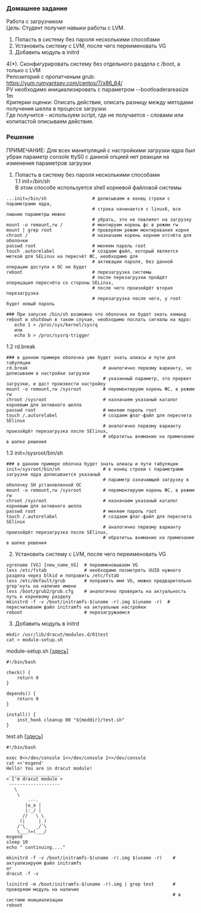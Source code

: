 ### Домашнее задание
Работа с загрузчиком  
Цель: Студент получил навыки работы с LVM.  
1. Попасть в систему без пароля несколькими способами  
2. Установить систему с LVM, после чего переименовать VG  
3. Добавить модуль в initrd  

4(*). Сконфигурировать систему без отдельного раздела с /boot, а только с LVM  
Репозиторий с пропатченым grub: https://yum.rumyantsev.com/centos/7/x86_64/  
PV необходимо инициализировать с параметром --bootloaderareasize 1m   
Критерии оценки: Описать действия, описать разницу между методами получения шелла в процессе загрузки.  
Где получится - используем script, где не получается - словами или копипастой описываем действия.  

### Решение
ПРИМЕЧАНИЕ: Для всех манипуляций с настройкими загрузки ядра был убран параметр console ttyS0 c данной опцией нет реакции на изменения параметров загрузки  

1. Попасть в систему без пароля несколькими способами   
1.1 init=/bin/sh   
В этом способе используется shell корневой файловой системы     
```
...init=/bin/sh                 # дописываем в конец строки с параметрами ядра, 
                                # строка начинается с linux6, все лишнии параметры можно
                                # убрать, это не повлияет на загрузку
mount -o remount,rw /           # монтируем корень фс в режим rw
mount | grep root               # проверяем режим монтирования корня
chroot /                        # назначаем корень корнем отсчёта для оболочки
passwd root                     # меняем пароль root
touch .autorelabel              # создаем файл, который является меткой для SELinux на пересчёт ФС, необходимо для 
                                # активации пароля, без данной операции доступа к ОС не будет
reboot                          # перезагрузка системы
                                # после перезагрузки пройдёт оперецация пересчёта со стороны SELinux,
                                # после чего произойдёт вторая перезагрузка
                                # перезагрузка после чего, у root будет новый пароль

### При запуске /bin/sh возможно что оболочка не будет знать команд reboot и shutdown в таком случае, необходимо послать сигналы на ядро:
   echo 1 > /proc/sys/kernel/sysrq
   или
   echo b > /proc/sysrq-trigger
```
 
 

1.2 rd.break   
```
### в данном примере оболочка уже будет знать алиасы и пути для табуляции
rd.break                            # аналогично первому варианту, но дописываем в настройки загрузки 
                                    # указанный параметр, это прервет загрузки, и даст произвести настройку
mount -o remount,rw /sysroot        # перемонтируем корень ФС, в режим rw
chroot /sysroot                     # назначаем указаный каталог корневым для активного шелла
passwd root                         # меняем пароль root
touch /.autorelabel                 # создаем флаг-файл для пересчета SElinux
                                    # аналогично первому варианту произойдёт перезагрузка после SElinux,
                                    # обратитьь внимание на примечание в шапке решения
```


1.3 init=/sysroot/bin/sh    
```
### в данном примере оболчка будет знать алиасы и пути табуляции
init=/sysroot/bin/sh                # в конец строки с параметрами загрузки ядра дописывается указаный 
                                    # параметр означающий загрузку в оболочку SH установленной ОС
mount -o remount,rw /sysroot        # перемонтируем корень ФС, в режим rw
chroot /sysroot                     # назначаем указаный каталог корневым для активного шелла
passwd root                         # меняем пароль root
touch /.autorelabel                 # создаем флаг-файл для пересчета SElinux
                                    # аналогично первому варианту произойдёт перезагрузка после SElinux,
                                    # обратитьь внимание на примечание в шапке решения
```


2. Установить систему с LVM, после чего переименовать VG     
```
vgrename [VG] [new_name_VG]  # переименовываем VG  
less /etc/fstab              # необходимо посмотреть UUID нужного раздела через blkid и поправить /etc/fstab 
less /etc/default/grub       # поправить имя VG, можно предварительно  grep'нуть на наличие имени 
less /boot/grub2/grub.cfg    # аналогично проверить на актуальность путь к корневому разделу
mkinitrd -f -v /boot/initramfs-$(uname -r).img $(uname -r)  # пересчитываем файл initramfs на актуальные настройки
reboot                       # перезагружаемся
```

3. Добавить модуль в initrd    
```
mkdir /usr/lib/dracut/modules.d/01test 
cat > module-setup.sh
```
module-setup.sh [[здесь]](https://github.com/dbudakov/6.grub/blob/master/file/module-setup.sh)  
```
#!/bin/bash

check() {
    return 0
}

depends() {
    return 0
}

install() {
    inst_hook cleanup 00 "${moddir}/test.sh"        
}
```
test.sh  [[здесь]](https://github.com/dbudakov/6.grub/blob/master/file/test.sh)  
```
#!/bin/bash

exec 0<>/dev/console 1<>/dev/console 2<>/dev/console
cat <<'msgend'
Hello! You are in dracut module!
 ___________________
< I'm dracut module >
 -------------------
   \
    \
        .--.
       |o_o |
       |:_/ |
      //   \ \
     (|     | )
    /'\_   _/`\
    \___)=(___/
msgend
sleep 10
echo " continuing...."
```
```
mkinitrd -f -v /boot/initramfs-$(uname -r).img $(uname -r)    # актуализируем файл initramfs  
or  
dracut -f -v  

lsinitrd -m /boot/initramfs-$(uname -r).img | grep test       # проверяем модуль на наличие 
                                                              # в системе инициализации
reboot  
```
